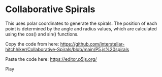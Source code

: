 # Collaborative Spirals

This uses polar coordinates to generate the spirals. The position of each point is determined by the angle and radius values, which are calculated using the cos() and sin() functions.

Copy the code from here: https://github.com/interstellar-hitchhiker/Collaborative-Spirals/blob/main/P5.js%20spirals

Paste the code here: https://editor.p5js.org/

Play 

